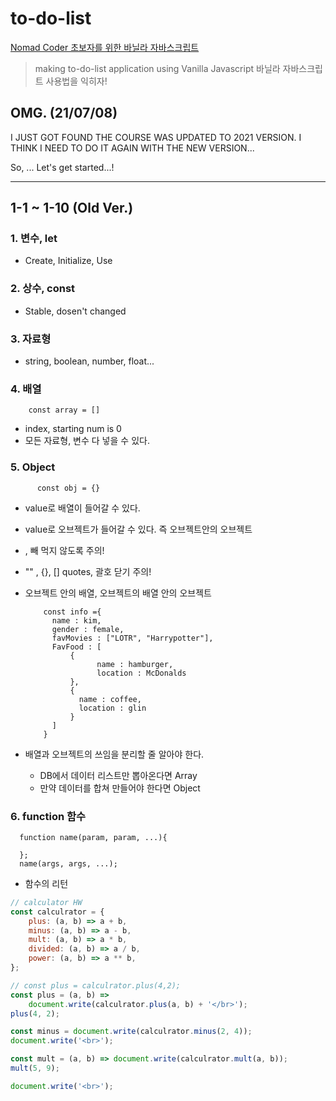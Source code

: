 # to-do-list

[Nomad Coder 초보자를 위한 바닐라 자바스크립트](https://youtu.be/wUHncG3VwPw)

> making to-do-list application using Vanilla Javascript
> 바닐라 자바스크립트 사용법을 익히자!

## OMG. (21/07/08)

I JUST GOT FOUND THE COURSE WAS UPDATED TO 2021 VERSION.
I THINK I NEED TO DO IT AGAIN WITH THE NEW VERSION...

So, ... Let's get started...!

<hr>

## 1-1 ~ 1-10 (Old Ver.)

### 1. 변수, let

-   Create, Initialize, Use

### 2. 상수, const

-   Stable, dosen't changed

### 3. 자료형

-   string, boolean, number, float...

### 4. 배열

        const array = []

-   index, starting num is 0
-   모든 자료형, 변수 다 넣을 수 있다.

### 5. Object

          const obj = {}

-   value로 배열이 들어갈 수 있다.
-   value로 오브젝트가 들어갈 수 있다. 즉 오브젝트안의 오브젝트
-   , 빼 먹지 않도록 주의!
-   "" , {}, [] quotes, 괄호 닫기 주의!
-   오브젝트 안의 배열, 오브젝트의 배열 안의 오브젝트

            const info ={
              name : kim,
              gender : female,
              favMovies : ["LOTR", "Harrypotter"],
              FavFood : [
                  {
                        name : hamburger,
                        location : McDonalds
                  },
                  {
                    name : coffee,
                    location : glin
                  }
              ]
            }

-   배열과 오브젝트의 쓰임을 분리할 줄 알아야 한다.
    -   DB에서 데이터 리스트만 뽑아온다면 Array
    -   만약 데이터를 합쳐 만들어야 한다면 Object

### 6. function 함수

      function name(param, param, ...){

      };
      name(args, args, ...);

-   함수의 리턴

```javascript
// calculator HW
const calculrator = {
    plus: (a, b) => a + b,
    minus: (a, b) => a - b,
    mult: (a, b) => a * b,
    divided: (a, b) => a / b,
    power: (a, b) => a ** b,
};

// const plus = calculrator.plus(4,2);
const plus = (a, b) =>
    document.write(calculrator.plus(a, b) + '</br>');
plus(4, 2);

const minus = document.write(calculrator.minus(2, 4));
document.write('<br>');

const mult = (a, b) => document.write(calculrator.mult(a, b));
mult(5, 9);

document.write('<br>');
```
